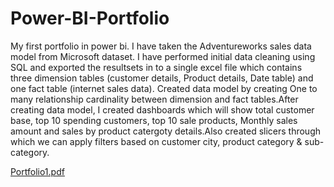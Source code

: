 # Power-BI-Portfolio
My first portfolio in power bi. I have taken the Adventureworks sales data model from Microsoft dataset. I have performed initial data cleaning using SQL and exported the resultsets in to a single excel file which contains three dimension tables (customer details, Product details, Date table) and one fact table (internet sales data). Created data model by creating One to many relationship cardinality between dimension and fact tables.After creating data model, I created dashboards which will show total customer base, top 10 spending customers, top 10 sale products, Monthly sales amount and sales by product catergoty details.Also created slicers through which we can apply filters based on customer city, product category & sub-category.


[Portfolio1.pdf](https://github.com/kishorekumarrengasamy/Power-BI-Portfolio/files/12858723/Portfolio1.pdf)

